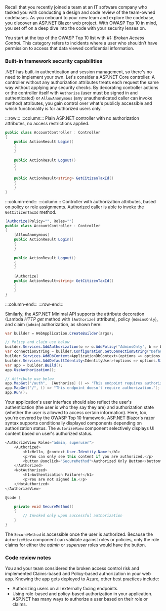 
Recall that you recently joined a team at an IT software company who tasked you with conducting a design and code review of the team-owned codebases. As you onboard to your new team and explore the codebase, you discover an ASP.NET Blazor web project. With OWASP Top 10 in mind, you set off on a deep dive into the code with your security lenses on.

You start at the top of the OWASP Top 10 list with *#1: Broken Access Control*. This category refers to incidents where a user who shouldn’t have permission to access that data viewed confidential information.

### Built-in framework security capabilities

.NET has built-in authentication and session management, so there's no need to implement your own.
Let's consider a ASP.NET Core controller. A controller without any authorization attributes treats each request the same way without applying any security checks. By decorating controller actions or the controller itself with `Authorize` (user must be signed in and authenticated) or `AllowAnonymous` (any unauthenticated caller can invoke method) attributes, you gain control over what's publicly accessible and which functionality is for authorized users only.

:::row:::
    :::column:::
        Plain ASP.NET controller with no authorization attributes, no access restrictions applied.

```csharp
public class AccountController : Controller​
{​
    public ActionResult Login()​
    {
    }
            
    public ActionResult Logout()​
    {
    }

    public ActionResult<string> GetCitizenTaxId()​
    {
    }
}
```

:::column-end:::
    :::column:::
        Controller with authorization attributes, based on policy or role assignments. Authorized caller is able to invoke the `GetCitizenTaxId` method.

```csharp
[Authorize(Policy="", Roles=""]​
public class AccountController : Controller​
{​
    [AllowAnonymous]​
    public ActionResult Login()​            
    {
    }
                        
    public ActionResult Logout()​            
    {
    }
    
    [Authorize]
    public ActionResult<string> GetCitizenTaxId()​
    {
    }
}​
```

:::column-end:::
:::row-end:::

Similarly, the ASP.NET Minimal API supports the attribute decoration (Lambda *HTTP get* method with `[Authorize]` attribute), policy (`AdminsOnly`), and claim (`admin`) authorization, as shown here:

```csharp
var builder = WebApplication.CreateBuilder(args);​

// Policy and claim use below
builder.Services.AddAuthorization(o => o.AddPolicy("AdminsOnly", b => b.RequireClaim("admin", "true")));
var connectionString = builder.Configuration.GetConnectionString("DefaultConnection");​
builder.Services.AddDbContext<ApplicationDbContext>(options => options.UseSqlServer(connectionString)); ​
builder.Services.AddDefaultIdentity<IdentityUser>(options => options.SignIn.RequireConfirmedAccount = true).AddEntityFrameworkStores<ApplicationDbContext>(); ​
var app = builder.Build(); ​
app.UseAuthorization();​

// Attribute use below
app.MapGet("/auth",  [Authorize] () => "This endpoint requires authorization.");​
app.MapGet("/", () => "This endpoint doesn't require authorization.");​
app.Run();
```

Your application's user interface should also reflect the user's authentication (the user is who they say they are) and authorization state (whether the user is allowed to access certain information). Here, too, you're covered by the OWASP Top 10 framework. ASP.NET Blazor's razor syntax supports conditionally displayed components depending on authorization status. The `AutorizeView` component selectively displays UI content based on user's authorized status.

```csharp
<AuthorizeView Roles="admin, superuser">​
    <Authorized>​
        <h1>Hello, @context.User.Identity.Name!</h1>​
        <p>You can only see this content if you are authorized.</p>​
        <button @onclick="SecureMethod">Authorized Only Button</button>​
    </Authorized>​
    <NotAuthorized>​
        <h1>Authentication Failure!</h1>​
        <p>You are not signed in.</p>​
    </NotAuthorized>​
</AuthorizeView>​

@code { ​

    private void SecureMethod() ​
    { ​
        // Invoked only upon successful authorization
    }    ​ 
}
```

The `SecureMethod` is accessible once the user is authorized. Because the `AutorizeView` component can validate against roles or policies, only the role claims for either the *admin* or *superuser* roles would have the button.

### Code review notes

You and your team considered the broken access control risk and implemented Claims-based and Policy-based authorization in your web app. Knowing the app gets deployed to Azure, other best practices include:

- Authorizing users on all externally facing endpoints.
- Using role-based and policy-based authorization in your application. ASP.NET has many ways to authorize a user​ based on their role or claims.
